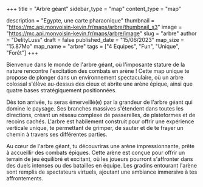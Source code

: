 +++
title = "Arbre géant"
sidebar_type = "map"
content_type = "map"

description = "Egypte, une carte pharaonique"
thumbnail = "https://mc.api.monvoisin-kevin.fr/maps/arbre/thumbnail_s3"
image = "https://mc.api.monvoisin-kevin.fr/maps/arbre/image"
slug = "arbre"
author = "DelityLuss"
draft = false
published_date = "15/06/2023"
map_size = "15.87Mo"
map_name = "arbre"
tags = ["4 Equipes", "Fun", "Unique", "Forêt"]
+++


Bienvenue dans le monde de l'arbre géant, où l'imposante stature de la nature rencontre l'excitation des combats en arène ! Cette map unique te propose de plonger dans un environnement spectaculaire, où un arbre colossal s'élève au-dessus des cieux et abrite une arène épique, ainsi que quatre bases stratégiquement positionnées.

Dès ton arrivée, tu seras émerveillé(e) par la grandeur de l'arbre géant qui domine le paysage. Ses branches massives s'étendent dans toutes les directions, créant un réseau complexe de passerelles, de plateformes et de recoins cachés. L'arbre est habilement construit pour offrir une expérience verticale unique, te permettant de grimper, de sauter et de te frayer un chemin à travers ses différentes parties.

Au cœur de l'arbre géant, tu découvriras une arène impressionnante, prête à accueillir des combats épiques. Cette arène est conçue pour offrir un terrain de jeu équilibré et excitant, où les joueurs pourront s'affronter dans des duels intenses ou des batailles en équipe. Les gradins entourant l'arène sont remplis de spectateurs virtuels, ajoutant une ambiance immersive à tes affrontements.